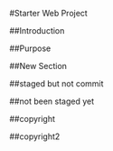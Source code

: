 #Starter Web Project

##Introduction

##Purpose

##New Section

##staged but not commit

##not been staged yet

##copyright

##copyright2

